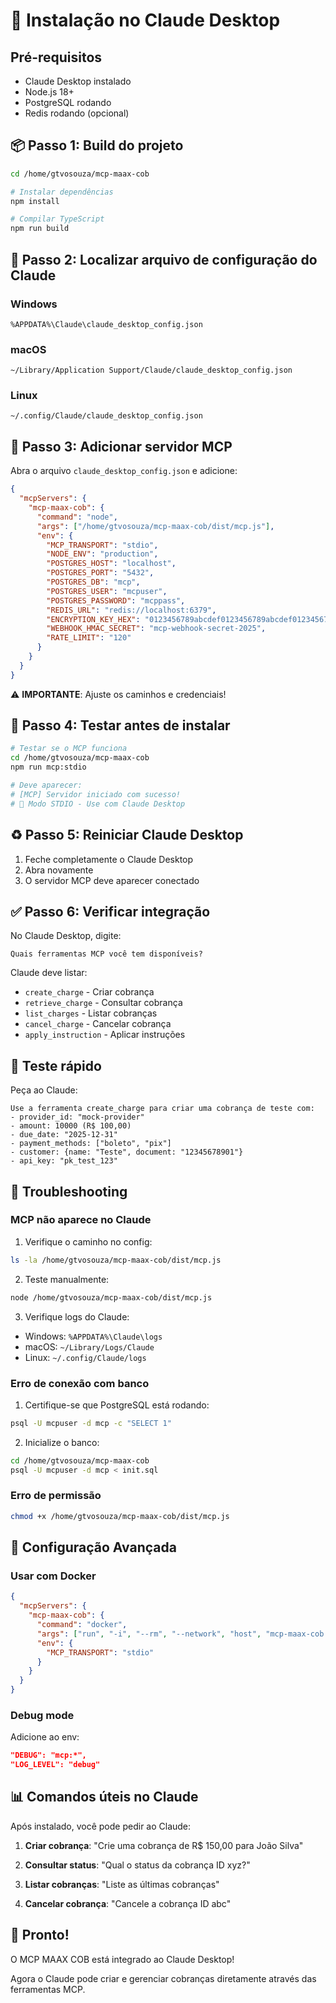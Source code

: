 # 🚀 Instalação no Claude Desktop

## Pré-requisitos
- Claude Desktop instalado
- Node.js 18+ 
- PostgreSQL rodando
- Redis rodando (opcional)

## 📦 Passo 1: Build do projeto

```bash
cd /home/gtvosouza/mcp-maax-cob

# Instalar dependências
npm install

# Compilar TypeScript
npm run build
```

## 🔧 Passo 2: Localizar arquivo de configuração do Claude

### Windows
```
%APPDATA%\Claude\claude_desktop_config.json
```

### macOS
```
~/Library/Application Support/Claude/claude_desktop_config.json
```

### Linux
```
~/.config/Claude/claude_desktop_config.json
```

## 📝 Passo 3: Adicionar servidor MCP

Abra o arquivo `claude_desktop_config.json` e adicione:

```json
{
  "mcpServers": {
    "mcp-maax-cob": {
      "command": "node",
      "args": ["/home/gtvosouza/mcp-maax-cob/dist/mcp.js"],
      "env": {
        "MCP_TRANSPORT": "stdio",
        "NODE_ENV": "production",
        "POSTGRES_HOST": "localhost",
        "POSTGRES_PORT": "5432",
        "POSTGRES_DB": "mcp",
        "POSTGRES_USER": "mcpuser",
        "POSTGRES_PASSWORD": "mcppass",
        "REDIS_URL": "redis://localhost:6379",
        "ENCRYPTION_KEY_HEX": "0123456789abcdef0123456789abcdef0123456789abcdef0123456789abcdef",
        "WEBHOOK_HMAC_SECRET": "mcp-webhook-secret-2025",
        "RATE_LIMIT": "120"
      }
    }
  }
}
```

⚠️ **IMPORTANTE**: Ajuste os caminhos e credenciais!

## 🏃 Passo 4: Testar antes de instalar

```bash
# Testar se o MCP funciona
cd /home/gtvosouza/mcp-maax-cob
npm run mcp:stdio

# Deve aparecer:
# [MCP] Servidor iniciado com sucesso!
# 📝 Modo STDIO - Use com Claude Desktop
```

## ♻️ Passo 5: Reiniciar Claude Desktop

1. Feche completamente o Claude Desktop
2. Abra novamente
3. O servidor MCP deve aparecer conectado

## ✅ Passo 6: Verificar integração

No Claude Desktop, digite:

```
Quais ferramentas MCP você tem disponíveis?
```

Claude deve listar:
- `create_charge` - Criar cobrança
- `retrieve_charge` - Consultar cobrança
- `list_charges` - Listar cobranças
- `cancel_charge` - Cancelar cobrança
- `apply_instruction` - Aplicar instruções

## 🧪 Teste rápido

Peça ao Claude:

```
Use a ferramenta create_charge para criar uma cobrança de teste com:
- provider_id: "mock-provider"
- amount: 10000 (R$ 100,00)
- due_date: "2025-12-31"
- payment_methods: ["boleto", "pix"]
- customer: {name: "Teste", document: "12345678901"}
- api_key: "pk_test_123"
```

## 🐛 Troubleshooting

### MCP não aparece no Claude

1. Verifique o caminho no config:
```bash
ls -la /home/gtvosouza/mcp-maax-cob/dist/mcp.js
```

2. Teste manualmente:
```bash
node /home/gtvosouza/mcp-maax-cob/dist/mcp.js
```

3. Verifique logs do Claude:
- Windows: `%APPDATA%\Claude\logs`
- macOS: `~/Library/Logs/Claude`
- Linux: `~/.config/Claude/logs`

### Erro de conexão com banco

1. Certifique-se que PostgreSQL está rodando:
```bash
psql -U mcpuser -d mcp -c "SELECT 1"
```

2. Inicialize o banco:
```bash
cd /home/gtvosouza/mcp-maax-cob
psql -U mcpuser -d mcp < init.sql
```

### Erro de permissão

```bash
chmod +x /home/gtvosouza/mcp-maax-cob/dist/mcp.js
```

## 🎯 Configuração Avançada

### Usar com Docker

```json
{
  "mcpServers": {
    "mcp-maax-cob": {
      "command": "docker",
      "args": ["run", "-i", "--rm", "--network", "host", "mcp-maax-cob:latest"],
      "env": {
        "MCP_TRANSPORT": "stdio"
      }
    }
  }
}
```

### Debug mode

Adicione ao env:
```json
"DEBUG": "mcp:*",
"LOG_LEVEL": "debug"
```

## 📊 Comandos úteis no Claude

Após instalado, você pode pedir ao Claude:

1. **Criar cobrança**:
   "Crie uma cobrança de R$ 150,00 para João Silva"

2. **Consultar status**:
   "Qual o status da cobrança ID xyz?"

3. **Listar cobranças**:
   "Liste as últimas cobranças"

4. **Cancelar cobrança**:
   "Cancele a cobrança ID abc"

## 🎉 Pronto!

O MCP MAAX COB está integrado ao Claude Desktop!

Agora o Claude pode criar e gerenciar cobranças diretamente através das ferramentas MCP.